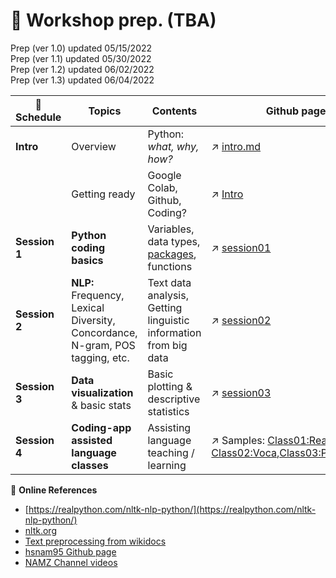 # 🦖 Workshop prep. (TBA)

Prep (ver 1.0) updated 05/15/2022  
Prep (ver 1.1) updated 05/30/2022  
Prep (ver 1.2) updated 06/02/2022  
Prep (ver 1.3) updated 06/04/2022  

| :date: Schedule | Topics | Contents | Github pages| Data files | Video material |
|----------|--------|------|--------|------------|-----------|
| **Intro** | Overview | Python: _what, why, how?_ | ↗️  [intro.md](https://github.com/MK316/workshop22/blob/main/intro.md) | [brown_single.zip](https://github.com/MK316/workshop22/blob/main/data/brown_single.zip)    |  |
|          | Getting ready | Google Colab, Github, Coding? | ↗️  [Intro](/Gettingready.ipynb) |     |  |
| **Session 1** | **Python coding basics** | Variables, data types, [packages](/python_packages.ipynb), functions  | ↗️  [session01](/session01.ipynb) | 💾 [textfile](https://raw.githubusercontent.com/MK316/workshop22/main/data/fable01.txt)    |   |
| **Session 2** | **NLP:** Frequency, Lexical Diversity, Concordance, N-gram, POS tagging, etc. | Text data analysis, Getting linguistic information from big data |  ↗️  [session02](/session02.ipynb) | 💾 [Ch01](https://raw.githubusercontent.com/MK316/workshop22/main/data/RE.Ch01.txt), [Ch02](https://raw.githubusercontent.com/MK316/workshop22/main/data/RE.Ch02.txt)  |   |
| **Session 3** | **Data visualization** & basic stats | Basic plotting & descriptive statistics | ↗️  [session03](/session03.ipynb) |💾 [iris.csv](https://raw.githubusercontent.com/MK316/workshop22/main/data/iris.csv)  |  |
| **Session 4** | **Coding-app assisted language classes** | Assisting language teaching / learning | ↗️  Samples: [Class01:Reading](/class01_reading.ipynb), [Class02:Voca](/class02_voca.ipynb),[Class03:Pronunciation](/class03_pronunciation.ipynb) |     |   |



📌 **Online References**

* [https://realpython.com/nltk-nlp-python/](https://realpython.com/nltk-nlp-python/)
* [nltk.org](https://www.nltk.org/book/ch02.html)
* [Text preprocessing from wikidocs](https://wikidocs.net/21694)
* [hsnam95 Github page](https://github.com/hsnam95/my/blob/main/nlp.ipynb)
* [NAMZ Channel videos](https://www.youtube.com/channel/UCKHB0ZiTVk8qUdqhVtnCUrA/videos)



